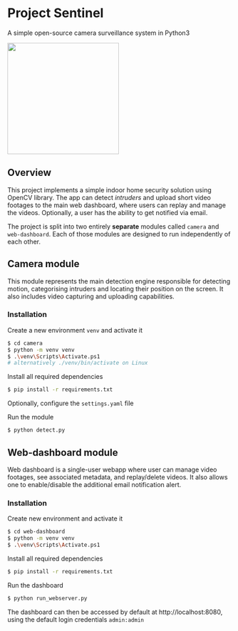 # Project Sentinel

A simple open-source camera surveillance system in Python3

<img src="https://i.imgur.com/08G6kz9.png" width="250">


## Overview

This project implements a simple indoor home security solution using OpenCV library. The app can detect *intruders* and upload short video footages to the main web dashboard, where users can replay and manage the videos. Optionally, a user has the ability to get notified via email.

The project is split into two entirely **separate** modules called `camera` and `web-dashboard`. Each of those modules are designed to run independently of each other. 

## Camera module 

This module represents the main detection engine responsible for detecting motion, categorising intruders and locating their position on the screen. It also includes video capturing and uploading capabilities. 

### Installation

Create a new environment `venv` and activate it

```bash
$ cd camera
$ python -m venv venv
$ .\venv\Scripts\Activate.ps1
# alternatively ./venv/bin/activate on Linux
```

Install all required dependencies

```bash
$ pip install -r requirements.txt
```

Optionally, configure the `settings.yaml` file

Run the module

```bash
$ python detect.py
```

## Web-dashboard module

Web dashboard is a single-user webapp where user can manage video footages, see associated metadata, and replay/delete videos. It also allows one to enable/disable the additional email notification alert.

### Installation 

Create new environment and activate it

```bash
$ cd web-dashboard
$ python -m venv venv
$ .\venv\Scripts\Activate.ps1
```

Install all required dependencies

```bash
$ pip install -r requirements.txt
```

Run the dashboard

```bash
$ python run_webserver.py
```

The dashboard can then be accessed by default at http://localhost:8080, using the default login credentials `admin:admin`

